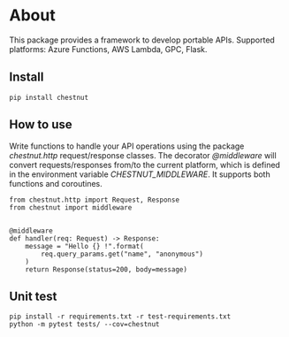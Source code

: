 # About

This package provides a framework to develop portable APIs. Supported platforms: Azure Functions, AWS Lambda, GPC, Flask.

## Install
```
pip install chestnut
```

## How to use
Write functions to handle your API operations using the package _chestnut.http_ request/response classes. The decorator _@middleware_ will convert requests/responses from/to the current platform, which is defined in the environment variable _CHESTNUT_MIDDLEWARE_. It supports both functions and coroutines.
```
from chestnut.http import Request, Response
from chestnut import middleware


@middleware
def handler(req: Request) -> Response:
	message = "Hello {} !".format(
		req.query_params.get("name", "anonymous")
	)
	return Response(status=200, body=message)

```

## Unit test
```
pip install -r requirements.txt -r test-requirements.txt
python -m pytest tests/ --cov=chestnut
```
